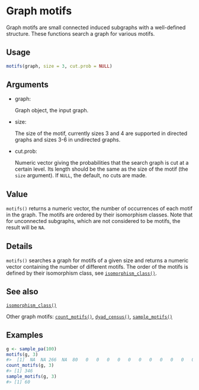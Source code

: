 # Graph motifs

Graph motifs are small connected induced subgraphs with a well-defined
structure. These functions search a graph for various motifs.

## Usage

``` r
motifs(graph, size = 3, cut.prob = NULL)
```

## Arguments

- graph:

  Graph object, the input graph.

- size:

  The size of the motif, currently sizes 3 and 4 are supported in
  directed graphs and sizes 3-6 in undirected graphs.

- cut.prob:

  Numeric vector giving the probabilities that the search graph is cut
  at a certain level. Its length should be the same as the size of the
  motif (the `size` argument). If `NULL`, the default, no cuts are made.

## Value

`motifs()` returns a numeric vector, the number of occurrences of each
motif in the graph. The motifs are ordered by their isomorphism classes.
Note that for unconnected subgraphs, which are not considered to be
motifs, the result will be `NA`.

## Details

`motifs()` searches a graph for motifs of a given size and returns a
numeric vector containing the number of different motifs. The order of
the motifs is defined by their isomorphism class, see
[`isomorphism_class()`](https://r.igraph.org/reference/isomorphism_class.md).

## See also

[`isomorphism_class()`](https://r.igraph.org/reference/isomorphism_class.md)

Other graph motifs:
[`count_motifs()`](https://r.igraph.org/reference/count_motifs.md),
[`dyad_census()`](https://r.igraph.org/reference/dyad_census.md),
[`sample_motifs()`](https://r.igraph.org/reference/sample_motifs.md)

## Examples

``` r
g <- sample_pa(100)
motifs(g, 3)
#>  [1]  NA  NA 266  NA  80   0   0   0   0   0   0   0   0   0   0   0
count_motifs(g, 3)
#> [1] 346
sample_motifs(g, 3)
#> [1] 60
```
